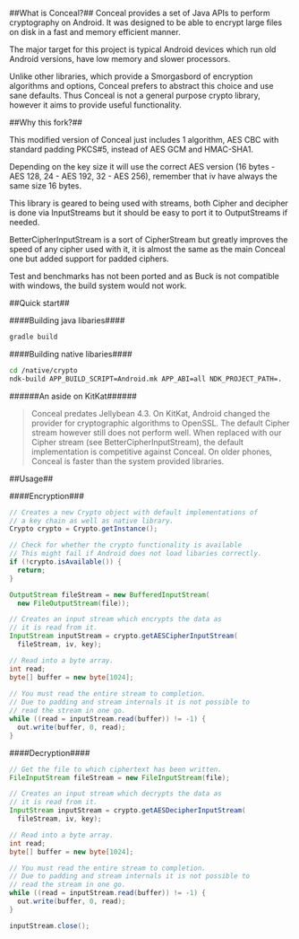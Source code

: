 ##What is Conceal?##
Conceal provides a set of Java APIs to perform cryptography on Android. 
It was designed to be able to encrypt large files on disk in a fast and 
memory efficient manner. 

The major target for this project is typical Android devices which run old 
Android versions, have low memory and slower processors.

Unlike other libraries, which provide a Smorgasbord of encryption algorithms 
and options, Conceal prefers to abstract this choice and use sane defaults. 
Thus Conceal is not a general purpose crypto library, however it aims to provide 
useful functionality.

##Why this fork?##

This modified version of Conceal just includes 1 algorithm, AES CBC with standard 
padding PKCS#5, instead of AES GCM and HMAC-SHA1.

Depending on the key size it will use the correct AES version (16 bytes - AES 128, 
24 - AES 192, 32 - AES 256), remember that iv have always the same size 16 bytes.

This library is geared to being used with streams, both Cipher and decipher is done
via InputStreams but it should be easy to port it to OutputStreams if needed.

BetterCipherInputStream is a sort of CipherStream but greatly improves the speed of 
any cipher used with it, it is almost the same as the main Conceal one but added support
for padded ciphers.

Test and benchmarks has not been ported and as Buck is not compatible with windows, 
the build system would not work.

##Quick start##

####Building java libaries####
```bash
gradle build
```

####Building native libaries####
```bash
cd /native/crypto
ndk-build APP_BUILD_SCRIPT=Android.mk APP_ABI=all NDK_PROJECT_PATH=.
```

######An aside on KitKat######
> Conceal predates Jellybean 4.3. On KitKat, Android changed the provider for 
> cryptographic algorithms to OpenSSL. The default Cipher stream however still 
> does not perform well. When replaced with our Cipher stream 
> (see BetterCipherInputStream), the default implementation is competitive against 
> Conceal. On older phones, Conceal is faster than the system provided libraries.


##Usage##

####Encryption###
```java
// Creates a new Crypto object with default implementations of 
// a key chain as well as native library.
Crypto crypto = Crypto.getInstance();

// Check for whether the crypto functionality is available
// This might fail if Android does not load libaries correctly.
if (!crypto.isAvailable()) {
  return;
}

OutputStream fileStream = new BufferedInputStream(
  new FileOutputStream(file));

// Creates an input stream which encrypts the data as
// it is read from it.
InputStream inputStream = crypto.getAESCipherInputStream(
  fileStream, iv, key);

// Read into a byte array.
int read;
byte[] buffer = new byte[1024];
  
// You must read the entire stream to completion.
// Due to padding and stream internals it is not possible to
// read the stream in one go.
while ((read = inputStream.read(buffer)) != -1) {
  out.write(buffer, 0, read);
}
```

####Decryption####
```java
// Get the file to which ciphertext has been written.
FileInputStream fileStream = new FileInputStream(file);

// Creates an input stream which decrypts the data as
// it is read from it.
InputStream inputStream = crypto.getAESDecipherInputStream(
  fileStream, iv, key);

// Read into a byte array.
int read;
byte[] buffer = new byte[1024];

// You must read the entire stream to completion.
// Due to padding and stream internals it is not possible to
// read the stream in one go.
while ((read = inputStream.read(buffer)) != -1) {
  out.write(buffer, 0, read);
}

inputStream.close();
```

